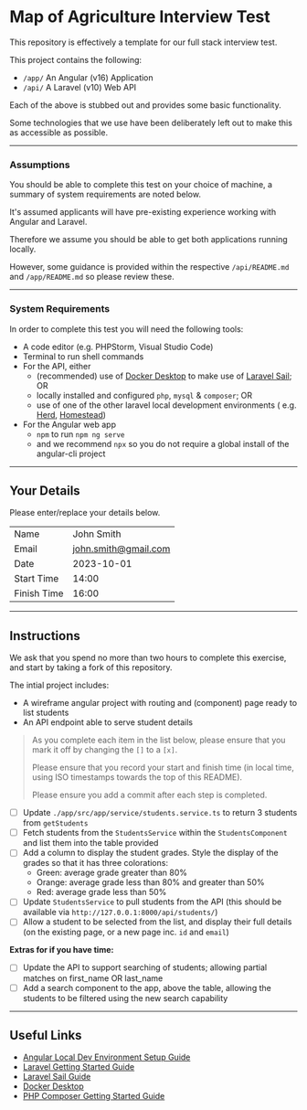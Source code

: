 # Map of Agriculture Interview Test

This repository is effectively a template for our full stack interview test.

This project contains the following:

- `/app/` An Angular (v16) Application
- `/api/` A Laravel (v10) Web API

Each of the above is stubbed out and provides some basic functionality.

Some technologies that we use have been deliberately left out to make this as accessible as possible.

---

### Assumptions

You should be able to complete this test on your choice of machine, a summary of system requirements are noted below.

It's assumed applicants will have pre-existing experience working with Angular and Laravel.

Therefore we assume you should be able to get both applications running locally.

However, some guidance is provided within the respective `/api/README.md` and `/app/README.md` so please review these.

---

### System Requirements

In order to complete this test you will need the following tools:

- A code editor (e.g. PHPStorm, Visual Studio Code)
- Terminal to run shell commands
- For the API, either
    - (recommended) use of [Docker Desktop](https://www.docker.com/products/docker-desktop/) to make use
      of [Laravel Sail](https://laravel.com/docs/10.x/sail); OR
    - locally installed and configured `php`, `mysql` & `composer`; OR
    - use of one of the other laravel local development environments (
      e.g. [Herd](https://herd.laravel.com/), [Homestead](https://laravel.com/docs/10.x/homestead))
- For the Angular web app
    - `npm` to run `npm ng serve`
    - and we recommend `npx` so you do not require a global install of the angular-cli project

---

## Your Details

Please enter/replace your details below.

|             |                      |
|-------------|----------------------|
| Name        | John Smith           |
| Email       | john.smith@gmail.com |
| Date        | 2023-10-01           |
| Start Time  | 14:00                |
| Finish Time | 16:00                |

---

## Instructions

We ask that you spend no more than two hours to complete this exercise, and start by taking a fork of this repository.

The intial project includes:

- A wireframe angular project with routing and (component) page ready to list students
- An API endpoint able to serve student details

> As you complete each item in the list below, please ensure that you mark it off by changing the `[]` to a `[x]`.
>
> Please ensure that you record your start and finish time (in local time, using ISO timestamps towards the top of this
> README).
>
> Please ensure you add a commit after each step is completed.
>

- [ ] Update `./app/src/app/service/students.service.ts` to return 3 students from `getStudents`
- [ ] Fetch students from the `StudentsService` within the `StudentsComponent` and list them into the table
  provided
- [ ] Add a column to display the student grades. Style the display of the grades so that it has three colorations:
    - Green: average grade greater than 80%
    - Orange: average grade less than 80% and greater than 50%
    - Red: average grade less than 50%
- [ ] Update `StudentsService` to pull students from the API (this should be available
  via `http://127.0.0.1:8000/api/students/`)
- [ ] Allow a student to be selected from the list, and display their full details (on the existing page, or a new page
  inc. `id` and `email`)

**Extras for if you have time:**

- [ ] Update the API to support searching of students; allowing partial matches on first_name OR last_name
- [ ] Add a search component to the app, above the table, allowing the students to be filtered using the new search
  capability

---

## Useful Links

- [Angular Local Dev Environment Setup Guide](https://angular.io/guide/setup-local)
- [Laravel Getting Started Guide](https://laravel.com/docs/10.x/installation)
- [Laravel Sail Guide](https://laravel.com/docs/10.x/sail)
- [Docker Desktop](https://www.docker.com/products/docker-desktop/)
- [PHP Composer Getting Started Guide](https://getcomposer.org/doc/00-intro.md)
